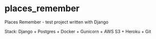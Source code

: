 # places_remember
Places Remember - test project written with Django

Stack: Django + Postgres + Docker + Gunicorn + AWS S3 + Heroku + Git
